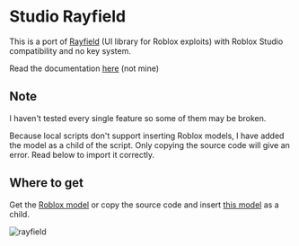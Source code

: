 # Studio Rayfield
This is a port of [Rayfield](https://github.com/shlexware/Rayfield/tree/main) (UI library for Roblox exploits) with Roblox Studio compatibility and no key system.

Read the documentation [here](https://docs.sirius.menu/rayfield) (not mine)

## Note
I haven't tested every single feature so some of them may be broken.

Because local scripts don't support inserting Roblox models, I have added the model as a child of the script. Only copying the source code will give an error. Read below to import it correctly. 

## Where to get
Get the [Roblox model](https://create.roblox.com/store/asset/82979972517022/Rayfield) or copy the source code and insert [this model](https://create.roblox.com/store/asset/10804731440/Rayfield-Interface-Suite-Interface?externalSource=www&assetType=Model) as a child.

![rayfield](https://user-images.githubusercontent.com/77512805/197843157-3485a6e4-7b18-4372-8277-f3a2e7bd0317.png)
